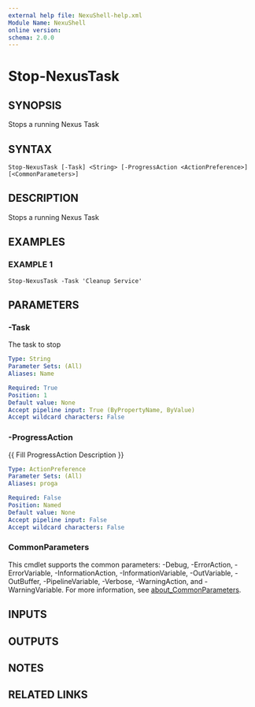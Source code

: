 ```yaml
---
external help file: NexuShell-help.xml
Module Name: NexuShell
online version:
schema: 2.0.0
---
```


# Stop-NexusTask

## SYNOPSIS
Stops a running Nexus Task

## SYNTAX

```
Stop-NexusTask [-Task] <String> [-ProgressAction <ActionPreference>] [<CommonParameters>]
```

## DESCRIPTION
Stops a running Nexus Task

## EXAMPLES

### EXAMPLE 1
```
Stop-NexusTask -Task 'Cleanup Service'
```

## PARAMETERS

### -Task
The task to stop

```yaml
Type: String
Parameter Sets: (All)
Aliases: Name

Required: True
Position: 1
Default value: None
Accept pipeline input: True (ByPropertyName, ByValue)
Accept wildcard characters: False
```

### -ProgressAction
{{ Fill ProgressAction Description }}

```yaml
Type: ActionPreference
Parameter Sets: (All)
Aliases: proga

Required: False
Position: Named
Default value: None
Accept pipeline input: False
Accept wildcard characters: False
```

### CommonParameters
This cmdlet supports the common parameters: -Debug, -ErrorAction, -ErrorVariable, -InformationAction, -InformationVariable, -OutVariable, -OutBuffer, -PipelineVariable, -Verbose, -WarningAction, and -WarningVariable. For more information, see [about_CommonParameters](http://go.microsoft.com/fwlink/?LinkID=113216).

## INPUTS

## OUTPUTS

## NOTES

## RELATED LINKS
